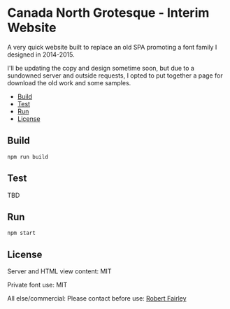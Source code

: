 # Canada North Grotesque - Interim Website

A very quick website built to replace an old SPA promoting a font family I designed in 2014-2015.

I'll be updating the copy and design sometime soon, but due to a sundowned server and outside requests, I opted to put together a page for download the old work and some samples.

* [Build](#build)
* [Test](#test)
* [Run](#run)
* [License](#license)

## Build

```shell
npm run build
```

## Test

TBD

## Run

```shell
npm start
```

## License

Server and HTML view content: MIT

Private font use: MIT

All else/commercial: Please contact before use: [Robert Fairley](http://robertfairley.com/cv)